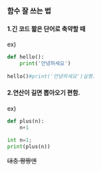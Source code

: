 ### 함수 잘 쓰는 법
#### 1.긴 코드 짧은 단어로 축약할 때
ex)
```python
def hello():
	print('안녕하세요')
	
hello()#print('안녕하세요')실행.
```
#### 2.연산이 길면 뽑아오기 편함.
ex)
```python
def plus(n):
	n+1
	
int n=1;
print(plus(n))
```
~~대충 짱짱맨~~
